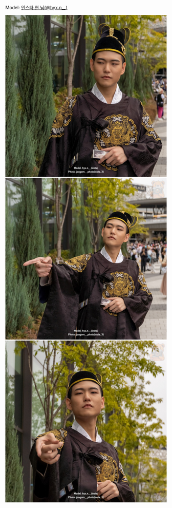 ﻿---
dddd: 2023.10.07 서코
nickname: 현
sns_type: insta
sns_id: hyx.n__
---

Model: <a href="https://www.instagram.com/hyx.n__" target="_blank">인스타 현 님(@hyx.n__)</a>

![DSC02935.jpeg](/assets/img/2023/10-07/DSC02935.jpeg)
![DSC02938.jpeg](/assets/img/2023/10-07/DSC02938.jpeg)
![DSC02947.jpeg](/assets/img/2023/10-07/DSC02947.jpeg)